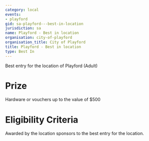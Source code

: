 ```yaml
---
category: local
events:
- playford
gid: sa-playford---best-in-location
jurisdiction: sa
name: Playford - Best in location
organisation: city-of-playford
organisation_title: City of Playford
title: Playford - Best in location
type: Best In
---
```


Best entry for the location of Playford (Adult)

# Prize
Hardware or vouchers up to the value of $500

# Eligibility Criteria
Awarded by the location sponsors to the best entry for the location.
